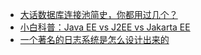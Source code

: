 + [大话数据库连接池简史，你都用过几个？](https://mp.weixin.qq.com/s/44ZGZOAjJHl2aUDWMrnXiw)
+ [小白科普：Java EE vs J2EE vs Jakarta EE](https://mp.weixin.qq.com/s/44ZGZOAjJHl2aUDWMrnXiw)
+ [一个著名的日志系统是怎么设计出来的](https://mp.weixin.qq.com/s?__biz=MzAxOTc0NzExNg==&mid=2665513967&idx=1&sn=5586ce841a7e8b39adc2569f0eb5bb45&chksm=80d67bacb7a1f2ba38aa37620d273dfd7d7227667df556d36c84d125cafd73fef16464288cf9&scene=21#wechat_redirect)

